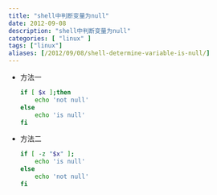 ```yaml
---
title: "shell中判断变量为null"
date: 2012-09-08
description: "shell中判断变量为null"
categories: [ "linux" ]
tags: ["linux"]
aliases: [/2012/09/08/shell-determine-variable-is-null/]
---
```


* 方法一

	```bash
	if [ $x ];then  
   		echo 'not null'  
	else  
   		echo 'is null'  
	fi  
	```
* 方法二

	```bash
	if [ -z "$x" ];  
   		echo 'is null'  
	else  
   		echo 'not null'  
	fi  
	```
